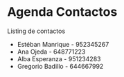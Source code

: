 # Agenda Contactos

Listing de contactos

- Estéban Manrique - 952345267
- Ana Ojeda - 648771223
- Alba Esperanza - 951234283
- Gregorio Badillo - 644667992
